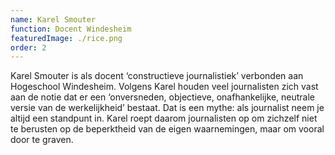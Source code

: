 ```yaml
---
name: Karel Smouter
function: Docent Windesheim
featuredImage: ./rice.png
order: 2
---
```

Karel Smouter is als docent ‘constructieve journalistiek’ verbonden aan Hogeschool Windesheim. Volgens Karel houden veel journalisten zich vast aan de notie dat er een ‘onversneden, objectieve, onafhankelijke, neutrale versie van de werkelijkheid’ bestaat. Dat is een mythe: als journalist neem je altijd een standpunt in. Karel roept daarom journalisten op om zichzelf niet te berusten op de beperktheid van de eigen waarnemingen, maar om vooral door te graven.

